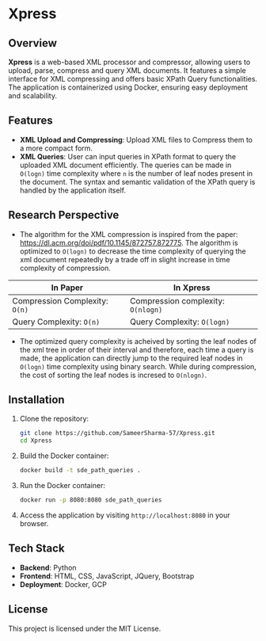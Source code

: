 # Xpress

## Overview

**Xpress** is a web-based XML processor and compressor, allowing users to upload, parse, compress and query XML documents. It features a simple interface for XML compressing and offers basic XPath Query functionalities. The application is containerized using Docker, ensuring easy deployment and scalability.

## Features

- **XML Upload and Compressing**: Upload XML files to Compress them to a more compact form. 
- **XML Queries**: User can input queries in XPath format to query the uploaded XML document efficiently. The queries can be made in `O(logn)` time complexity where `n` is the number of leaf nodes present in the document. The syntax and semantic validation of the XPath query is handled by the application itself.

## Research Perspective

- The algorithm for the XML compression is inspired from the paper: https://dl.acm.org/doi/pdf/10.1145/872757.872775. The algorithm is optimized to `O(logn)` to decrease the time complexity of querying the xml document repeatedly by a trade off in slight increase in time complexity of compression. 

<!-- A two column table -->
| **In Paper** | **In Xpress** |
| --- | --- |
| Compression Complexity: `O(n)` | Compression complexity: `O(nlogn)` |
| Query Complexity: `O(n)` | Query Complexity: `O(logn)` |

- The optimized query complexity is acheived by sorting the leaf nodes of the xml tree in order of their interval and therefore, each time a query is made, the application can directly jump to the required leaf nodes in `O(logn)` time complexity using binary search. While during compression, the cost of sorting the leaf nodes is incresed to `O(nlogn)`.


## Installation

1. Clone the repository:

   ```bash
   git clone https://github.com/SameerSharma-57/Xpress.git
   cd Xpress
   ```
2. Build the Docker container:

   ```bash
   docker build -t sde_path_queries .
   ```
3. Run the Docker container:

   ```bash
   docker run -p 8080:8080 sde_path_queries
   ```
4. Access the application by visiting `http://localhost:8080` in your browser.

## Tech Stack

- **Backend**: Python
- **Frontend**: HTML, CSS, JavaScript, JQuery, Bootstrap
- **Deployment**: Docker, GCP

## License

This project is licensed under the MIT License.
